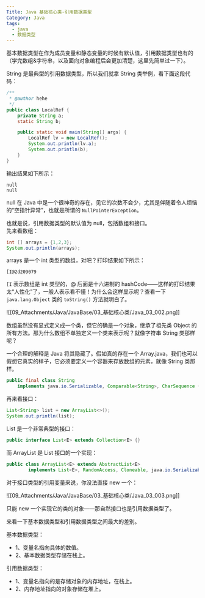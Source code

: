 ```yaml
---
Title: Java 基础核心类-引用数据类型
Category: Java
tags:
  - java
  - 数据类型
---
```

基本数据类型在作为成员变量和静态变量的时候有默认值，引用数据类型也有的（学完数组&字符串，以及面向对象编程后会更加清楚，这里先简单过一下）。  
  
String 是最典型的引用数据类型，所以我们就拿 String 类举例，看下面这段代码：  
  
```java  
/**
 * @author hehe
 */
public class LocalRef {
    private String a;
    static String b;

    public static void main(String[] args) {
        LocalRef lv = new LocalRef();
        System.out.println(lv.a);
        System.out.println(b);
    }
}
```  
  
输出结果如下所示：  
  
```  
null  
null  
```  
  
null 在 Java 中是一个很神奇的存在，见它的次数不会少，尤其是伴随着令人烦恼的“空指针异常”，也就是所谓的 `NullPointerException`。  
  
也就是说，引用数据类型的默认值为 null，包括数组和接口。   
先来看数组：  
  
```java  
int [] arrays = {1,2,3};  
System.out.println(arrays);  
```  
  
arrays 是一个 int 类型的数组，对吧？打印结果如下所示：  
  
```  
[I@2d209079  
```  
  
`[I` 表示数组是 int 类型的，@ 后面是十六进制的 hashCode——这样的打印结果太“人性化”了，一般人表示看不懂！为什么会这样显示呢？查看一下 `java.lang.Object` 类的 `toString()` 方法就明白了。  
  
![[09_Attachments/Java/JavaBase/03_基础核心类/Java_03_002.png]]  
  
数组虽然没有显式定义成一个类，但它的确是一个对象，继承了祖先类 Object 的所有方法。那为什么数组不单独定义一个类来表示呢？就像字符串 String 类那样呢？  
  
一个合理的解释是 Java 将其隐藏了。假如真的存在一个 Array.java，我们也可以假想它真实的样子，它必须要定义一个容器来存放数组的元素，就像 String 类那样。  
  
```java  
public final class String  
    implements java.io.Serializable, Comparable<String>, CharSequence {    /** The value is used for character storage. */    private final char value[];}  
```  
  
再来看接口：  
  
```java  
List<String> list = new ArrayList<>();  
System.out.println(list);  
```  
  
List 是一个非常典型的接口：  
  
```java  
public interface List<E> extends Collection<E> {}  
```  
  
而 ArrayList 是 List 接口的一个实现：  
  
```java  
public class ArrayList<E> extends AbstractList<E>  
        implements List<E>, RandomAccess, Cloneable, java.io.Serializable{}  
```  
  
对于接口类型的引用变量来说，你没法直接 new 一个：  
  
![[09_Attachments/Java/JavaBase/03_基础核心类/Java_03_003.png]]  
  
只能 new 一个实现它的类的对象——那自然接口也是引用数据类型了。  
  
来看一下基本数据类型和引用数据类型之间最大的差别。  
  
基本数据类型：  
  
- 1、变量名指向具体的数值。  
- 2、基本数据类型存储在栈上。  
  
引用数据类型：  
  
- 1、变量名指向的是存储对象的内存地址，在栈上。  
- 2、内存地址指向的对象存储在堆上。